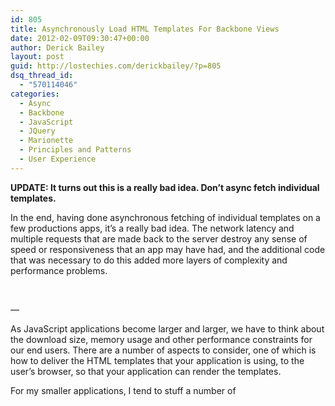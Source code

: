 ```yaml
---
id: 805
title: Asynchronously Load HTML Templates For Backbone Views
date: 2012-02-09T09:30:47+00:00
author: Derick Bailey
layout: post
guid: http://lostechies.com/derickbailey/?p=805
dsq_thread_id:
  - "570114046"
categories:
  - Async
  - Backbone
  - JavaScript
  - JQuery
  - Marionette
  - Principles and Patterns
  - User Experience
---
```

**UPDATE: It turns out this is a really bad idea. Don&#8217;t async fetch individual templates.**

In the end, having done asynchronous fetching of individual templates on a few productions apps, it&#8217;s a really bad idea. The network latency and multiple requests that are made back to the server destroy any sense of speed or responsiveness that an app may have had, and the additional code that was necessary to do this added more layers of complexity and performance problems.

 

&#8212;

As JavaScript applications become larger and larger, we have to think about the download size, memory usage and other performance constraints for our end users. There are a number of aspects to consider, one of which is how to deliver the HTML templates that your application is using, to the user&#8217;s browser, so that your application can render the templates.

For my smaller applications, I tend to stuff a number of <script> blocks in to the HTML that the user downloads. This makes it easy for me to work with and I don&#8217;t have to worry about whether or not the template exists. But when the number of templates gets to be more than 5 or 6 small ones, this gets out of hand quickly. It makes it hard for me to manage them as I have to scroll through a lot of template code. Putting them in external files and then including them in the page with some server side technology helps the developer problem but it doesn&#8217;t solve the client problem of having to download all of these templates even if they are never used.

To deal with the issues surrounding templates in HTML files, we can split our templates in to separate files and then use asynchronous calls to our server to load them as needed.

## Backbone.View Render Semantics

One of my goals, other than the asynchronous template loading, is to keep the general semantics of a Backbone View&#8217;s \`render\` method. It&#8217;s a short list, but it&#8217;s an important list as most of the Backbone community expects the render method to work this way.

Semantics are generally important as they give us information about how methods and objects are expected to be used, as well. This, in turn, informs the method signature and behavior. And all of this comes back to the [Liskov Substitution Principle (LSP)](http://code-magazine.com/article.aspx?quickid=1001061&page=6) from the [SOLID principles](http://code-magazine.com/Article.aspx?quickid=1001061), which tells us that we need to pay attention to semantics so that we can drop in replacements as needed.

The general semantics and method signature of a view&#8217;s render include:

  * **No parameters**: the render method shouldn&#8217;t require any parameters. You should be able to call \`view.render()\` and have it work fine
  * **Chainable**: the render method should return \`this\` so that it can be chained with other method and attribute calls. This is most commonly done as \`view.render().el\` to grab the element that was rendered to
  * **Populate \`el\`, don&#8217;t replace it**: the render method should populate a view&#8217;s \`el\` with any contents that the view needs to display. It generally shouldn&#8217;t replace the \`el\` as a whole

Aside from these three items, there&#8217;s a lot of flexibility in how a view will typically be rendered. There&#8217;s also plenty of room for interpretation and divergence from this list. Many applications use a render method signature that takes parameters, or that replaces the \`el\` entirely. When changes like this are made, it&#8217;s a good idea to document them so that people will know why the changes are in place.

The benefit of keeping these semantics, though, is that you can swap out a synchronous, pre-loaded template rendering view with a view that uses an asynchronous template loading mechanism. Or, better yet, you can have an intelligent system that uses asynchronous calls to get the template the first time it needs it, and then uses caching to keep the template around and do synchronous rendering on subsequent requests for this view / template. If the semantics for the view are kept in place, it doesn&#8217;t matter how the view implements the rendering. The view can be dropped in or removed as needed, without having to change the surrounding code that uses it.

## Simple Async Template Retrieval

We can keep this very simple, to begin with, using jQuery&#8217;s AJAX calls to load the template with a callback to do the actual rendering after the template is loaded.

[gist id=1752642 file=1.js]

In this example, we&#8217;re assuming that the view has a \`template\` attribute. This attribute represents the file that will be loaded from the server, and that file contain the actual template to be used.

We&#8217;re also using a convention of \`/templates/{name}.html\` for the template location on the server. This can be implemented easily in many different web server technologies. In Sinatra, for example, you can create a &#8220;public/templates&#8221; folder and put your HTML template files directly in that folder. They will be available without having to do anything more than start the Sinatra server.

When the call to \`render\` is made, the code makes an AJAX call back to the server to retrieve the specified template. A callback method is provided &#8211; and at this point, it assumes a successful call to get the template. When the template is returned from the server, the callback is fired, and the standard render code (using jQuery templates in this example) is executed.

Note that the \`el\` for the view is populated inside of the callback, but we are still calling \`return this\` at the end of the function. Even if we chain access to the \`el\` from the \`render\` method and immediately add the el&#8217;s contents to the DOM, this will still work:

> $(&#8220;#content&#8221;).html(view.render().el);

The reason this works is that we are only populating the \`el\` with contents. We are not replacing it. When the AJAX call finally returns with the template, rendering it and populating the \`el\` will show the contents immediately because we&#8217;re setting the \`html\` method of an HTML element that is already attached to the DOM. It&#8217;s as if we had called \`$(&#8220;#content&#8221;).html(&#8220;<div>some html</div>&#8221;);\` directly.

## Caching Templates

Now that we have a template loading asynchronously, it would be nice to only load it once instead of every time it needs to be used. This will improve the overall performance of the application, from the user&#8217;s perspective.

To do this, we&#8217;ll need a little more than just some code in the render method. We want to re-use templates that we&#8217;ve already loaded, which means we can&#8217;t just store the template on the view instance. We need to store it in a place where any view instance can grab a copy of the template if it exists, or have an asynchronous call back to the server done to get the template when needed.

[gist id=1752642 file=2.js]

The template manager object has one primary method that we call: \`get\`. This method takes in a template name to be loaded and a callback method that is executed when the template is found. By using a callback method instead of returning a value directly, we can ensure both synchronous and asynchronous calls will work correctly.

When you call \`get\`, it will check a hash / object literal to see if the template you want is already loaded using the template name that you provide to make this check. If it exists, it executes the callback immediately and passes the template along. If it does not exist yet, an AJAX call is made with jQuery to get the template from the server. Once the template is loaded, the callback that you passed in will be executed and the template is passed to it.

We can now update our view to use the template manager:

[gist id=1752642 file=3.js]

This isn&#8217;t much of a change from the view&#8217;s perspective. It&#8217;s better encapsulated, though, and a little easier to read. The real work is now being done in the TemplateManager object and we can change how it behaves as needed without having to update our views.

## Beyond Simple Caching

There&#8217;s one remaining problem that this code has. If you have multiple instances of a view requesting the same template at roughly the same time, multiple AJAX calls will be made &#8211; one for each instance of the view. The net result is a slowdown in the application&#8217;s performance from too many network calls, and also a visual oddity where the views will appear one at a time as the AJAX calls finish. This can be a pretty big drag on performance and UI responsiveness.

Thanks to some previous digging in to jQuery&#8217;s deferred and some help from Steve Flitcroft ([@red_square](https://twitter.com/#!/red_square)), I was able to solve this problem fairly easily. I put [the following code](https://github.com/derickbailey/bbclonemail/blob/master/public/javascripts/bbclonemail.views.js#L28-52) in to my BBCloneMail app, which uses my [Backbone.Marionette](https://github.com/derickbailey/backbone.marionette) plugin. It&#8217;s not directly implemented in Marionette&#8217;s \`TemplateManager\` but most of what you need is already there. There&#8217;s only a few additional lines of code that you need to make this work.

[gist id=1752642 file=5.js]

The basic idea is that I&#8217;m using a jQuery deferred / promise to fire the callback method from the loadTemplate parameters. To prevent multiple requests for the same template heading back to the server, I&#8217;m caching the promises by the template id. When a call to loadTemplate is made through the template manager, I check to see if I have a promise for that template already. If I do, I register the loadTemplate&#8217;s callback parameter with the promise. If I don&#8217;t, I create the promise and then store it by the template&#8217;s Id. Either way, I register the callback with the promise which [guarantees it will be executed](http://lostechies.com/derickbailey/2012/02/07/rewriting-my-guaranteed-callbacks-code-with-jquery-deferred/). Once the template is returned from the server and the promise is fulfilled (resolved), all of the callbacks are fired off with the template data and everything renders correctly.

Note, though, that this code is not 100% safe. If you call the template manager from code that is already asynchronous, you can end up with a race condition where multiple promises are created and multiple calls to get the template are done. You&#8217;ll still get all of your views rendered just fine, but this will eliminate the benefit of using a promise to reduce network calls. Calling this code synchronously, though, won&#8217;t cause this race condition and the templates will only load once before they are cached and re-used.

<span style="font-size: 18px; font-weight: bold;">See It In Action</span>

If you&#8217;d like to see an example of this code in action (including the deferred/promise code from above), check out my [BBCloneMail](http://bbclonemail.heroku.com/) application and [it&#8217;s source code](https://github.com/derickbailey/bbclonemail). You&#8217;ll see the update to the TemplateManager&#8217;s \`loadTemplate\` function in the code. When you view the live site, switch to the Contacts view and refresh the page. There will be a small delay in the template loading, and then all of the contacts (which all individually requested the same contact template) will all display at once. Subsequent requests to those areas of the app will be cached, of course, improving the user experience and performance even more.
